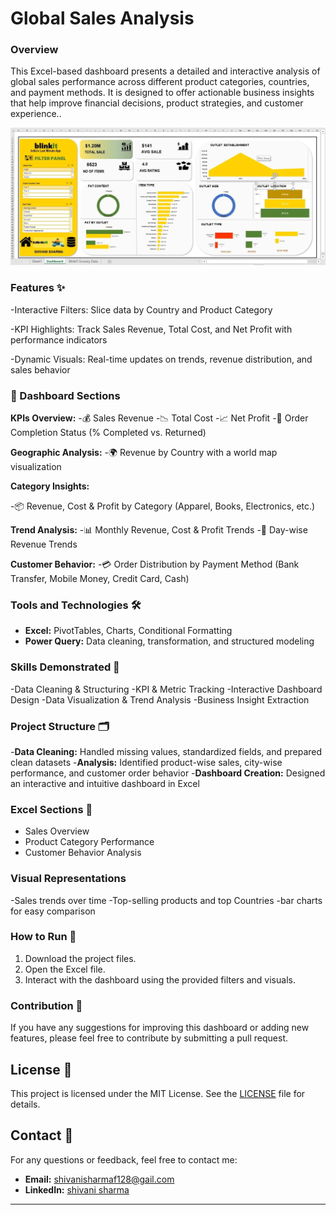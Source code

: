 # Global Sales Analysis
### Overview
This Excel-based dashboard presents a detailed and interactive analysis of global sales performance across different product categories, countries, and payment methods. It is designed to offer actionable business insights that help improve financial decisions, product strategies, and customer experience..

![blinkit sales analysis Dashboard](https://github.com/ShivanisharmaF128/blinkit-sales-and-customer-analysis-Excel-/blob/main/blinkit%20dashboard.jfif)

### Features ✨
-Interactive Filters: Slice data by Country and Product Category

-KPI Highlights: Track Sales Revenue, Total Cost, and Net Profit with performance indicators

-Dynamic Visuals: Real-time updates on trends, revenue distribution, and sales behavior

### 📌 Dashboard Sections
**KPIs Overview:**
-💰 Sales Revenue
-📉 Total Cost
-📈 Net Profit
-🧾 Order Completion Status (% Completed vs. Returned)

**Geographic Analysis:**
-🌍 Revenue by Country with a world map visualization

**Category Insights:**

-📦 Revenue, Cost & Profit by Category (Apparel, Books, Electronics, etc.)

**Trend Analysis:**
-📊 Monthly Revenue, Cost & Profit Trends
-📅 Day-wise Revenue Trends

**Customer Behavior:**
-💳 Order Distribution by Payment Method (Bank Transfer, Mobile Money, Credit Card, Cash)


### Tools and Technologies 🛠️
- **Excel:** PivotTables, Charts, Conditional Formatting
- **Power Query:** Data cleaning, transformation, and structured modeling
  
### Skills Demonstrated 🧩
-Data Cleaning & Structuring
-KPI & Metric Tracking
-Interactive Dashboard Design
-Data Visualization & Trend Analysis
-Business Insight Extraction

### Project Structure 🗂️
-**Data Cleaning:** Handled missing values, standardized fields, and prepared clean datasets
-**Analysis:** Identified product-wise sales, city-wise performance, and customer order behavior
-**Dashboard Creation:** Designed an interactive and intuitive dashboard in Excel

### Excel Sections 📌
- Sales Overview
- Product Category Performance
- Customer Behavior Analysis

### Visual Representations
-Sales trends over time
-Top-selling products and top Countries 
-bar charts for easy comparison

### How to Run 🚀
1. Download the project files.
2. Open the Excel file.
3. Interact with the dashboard using the provided filters and visuals.

### Contribution 🤝
If you have any suggestions for improving this dashboard or adding new features, please feel free to contribute by submitting a pull request.

## License 📜
This project is licensed under the MIT License. See the [LICENSE](https://github.com/ShivanisharmaF128/blinkit-sales-and-customer-analysis-Excel-/blob/main/LICENSE) file for details.

## Contact 📧
For any questions or feedback, feel free to contact me:

- **Email:** shivanisharmaf128@gail.com 
- **LinkedIn:** [shivani sharma ](https://www.linkedin.com/in/shivani-sharma-8b6047301?utm_source=share&utm_campaign=share_via&utm_content=profile&utm_medium=android_app)
---
